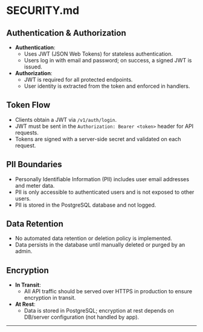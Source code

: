 # SECURITY.md

## Authentication & Authorization

- **Authentication**:  
  - Uses JWT (JSON Web Tokens) for stateless authentication.
  - Users log in with email and password; on success, a signed JWT is issued.
- **Authorization**:  
  - JWT is required for all protected endpoints.
  - User identity is extracted from the token and enforced in handlers.

## Token Flow

- Clients obtain a JWT via `/v1/auth/login`.
- JWT must be sent in the `Authorization: Bearer <token>` header for API requests.
- Tokens are signed with a server-side secret and validated on each request.

## PII Boundaries

- Personally Identifiable Information (PII) includes user email addresses and meter data.
- PII is only accessible to authenticated users and is not exposed to other users.
- PII is stored in the PostgreSQL database and not logged.

## Data Retention

- No automated data retention or deletion policy is implemented.
- Data persists in the database until manually deleted or purged by an admin.

## Encryption

- **In Transit**:  
  - All API traffic should be served over HTTPS in production to ensure encryption in transit.
- **At Rest**:  
  - Data is stored in PostgreSQL; encryption at rest depends on DB/server configuration (not handled by app).

---